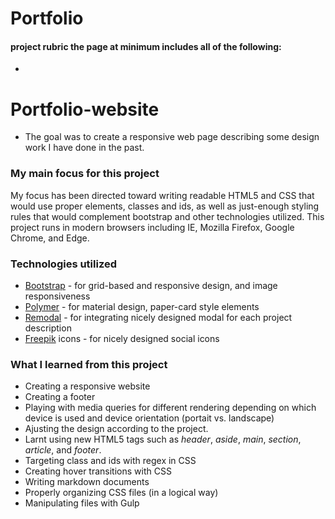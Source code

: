 # Portfolio
#### project rubric the page at minimum includes all of the following:
* 
# Portfolio-website
* The goal was to create a responsive web page describing some design work I have done in the past.

### My main focus for this project
My focus has been directed toward writing readable HTML5 and CSS that would use proper elements, classes and ids, as well as just-enough styling rules that would complement bootstrap and other technologies utilized. This project runs in modern browsers including IE, Mozilla Firefox, Google Chrome, and Edge.

### Technologies utilized
* [Bootstrap](https://getbootstrap.com/) - for grid-based and responsive design, and image responsiveness
* [Polymer](https://www.polymer-project.org/1.0/) - for material design, paper-card style elements
* [Remodal](http://vodkabears.github.io/remodal/) - for integrating nicely designed modal for each project description
* [Freepik](http://www.flaticon.com/authors/freepik) icons - for nicely designed social icons

### What I learned from this project
* Creating a responsive website
* Creating a  footer
* Playing with media queries for different rendering depending on which device is used and device orientation (portait vs. landscape)
* Ajusting the design according to the project.
* Larnt using new HTML5 tags such as *header*, *aside*, *main*, *section*, *article*, and *footer*.
* Targeting class and ids with regex in CSS
* Creating hover transitions with CSS
* Writing markdown documents
* Properly organizing CSS files (in a logical way)
* Manipulating files with Gulp
